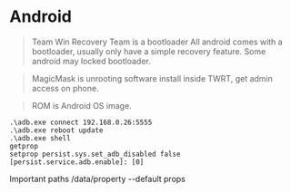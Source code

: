 # Android

> Team Win Recovery Team is a bootloader
> All android comes with a bootloader,  usually only have a simple recovery feature. 
> Some android may locked bootloader.

> MagicMask is unrooting software install inside TWRT, get admin access on phone.

> ROM is Android OS image. 


```
.\adb.exe connect 192.168.0.26:5555
.\adb.exe reboot update
.\adb.exe shell
getprop
setprop persist.sys.set_adb_disabled false
[persist.service.adb.enable]: [0]
```

Important paths
/data/property --default props
